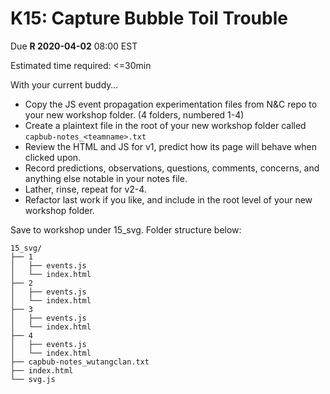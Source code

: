 # K15: Capture Bubble Toil Trouble

Due **R 2020-04-02** 08:00 EST

Estimated time required: <=30min

With your current buddy…

- Copy the JS event propagation experimentation files from N&C repo to your new workshop folder. (4 folders, numbered 1-4)
- Create a plaintext file in the root of your new workshop folder called `capbub-notes_<teamname>.txt`
- Review the HTML and JS for v1, predict how its page will behave when clicked upon.
- Record predictions, observations, questions, comments, concerns, and anything else notable in your notes file.
- Lather, rinse, repeat for v2-4.
- Refactor last work if you like, and include in the root level of your new workshop folder.

Save to workshop under 15_svg. Folder structure below:

```plaintext
15_svg/
├── 1
│   ├── events.js
│   └── index.html
├── 2
│   ├── events.js
│   └── index.html
├── 3
│   ├── events.js
│   └── index.html
├── 4
│   ├── events.js
│   └── index.html
├── capbub-notes_wutangclan.txt
├── index.html
└── svg.js
```
